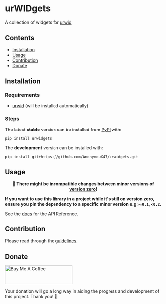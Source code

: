 # urWIDgets

A collection of widgets for [urwid](https://urwid.org)

## Contents
- [Installation](#installation)
- [Usage](#usage)
- [Contribution](#contribution)
- [Donate](#donate)


## Installation

### Requirements
- [urwid](https://github.com/urwid/urwid/wiki/Installation-instructions) (will be installed automatically)

### Steps
The latest **stable** version can be installed from [PyPI](https://pypi.org/project/urwidgets) with:

```shell
pip install urwidgets
```

The **development** version can be installed with:

```shell
pip install git+https://github.com/AnonymouX47/urwidgets.git
```


## Usage

<p align="center"><b>
   🚧 There might be incompatible changes between minor versions of
   <a href='https://semver.org/spec/v2.0.0.html#spec-item-4'>version zero</a>!
</b></p>

**If you want to use this library in a project while it's still on version zero, ensure you pin the dependency to a specific minor version e.g `>=0.1,<0.2`.**

See the [docs](https://urwidgets.readthedocs.io) for the API Reference.


## Contribution

Please read through the [guidelines](https://github.com/AnonymouX47/urwidgets/blob/main/CONTRIBUTING.md).


## Donate

<a href="https://www.buymeacoffee.com/anonymoux47" target="_blank">
  <img src="https://cdn.buymeacoffee.com/buttons/v2/default-yellow.png" alt="Buy Me A Coffee" style="height: 60px !important;width: 217px !important;" >
</a>

Your donation will go a long way in aiding the progress and development of this project.
Thank you! 💓
